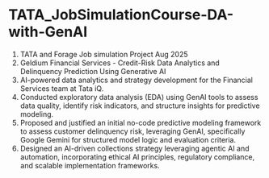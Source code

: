 # TATA_JobSimulationCourse-DA-with-GenAI
1. TATA and Forage Job simulation Project Aug 2025
2. Geldium Financial Services - Credit-Risk Data Analytics and Delinquency Prediction Using Generative AI  
3. AI-powered data analytics and strategy development for the Financial Services team at Tata iQ.
4. Conducted exploratory data analysis (EDA) using GenAI tools to assess data quality, identify risk indicators, and structure insights for predictive modeling.
5. Proposed and justified an initial no-code predictive modeling framework to assess customer delinquency risk, leveraging GenAI, specifically Google Gemini for structured model logic and evaluation criteria.
6. Designed an AI-driven collections strategy leveraging agentic AI and automation, incorporating ethical AI principles, regulatory compliance, and scalable implementation frameworks.
